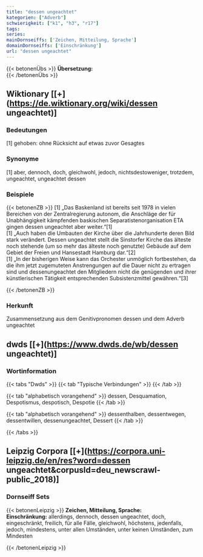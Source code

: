 ```yaml
---
title: "dessen ungeachtet"
kategorien: ["Adverb"]
schwierigkeit: ["k1", "h3", "r17"]
tags:
series:
mainDornseiffs: ['Zeichen, Mitteilung, Sprache']
domainDornseiffs: ['Einschränkung']
url: "dessen ungeachtet"
---
```


{{< betonenÜbs >}}
**Übersetzung:**  
{{< /betonenÜbs >}}

## Wiktionary [[+](https://de.wiktionary.org/wiki/dessen ungeachtet)]

### Bedeutungen
[1] gehoben: ohne Rücksicht auf etwas zuvor Gesagtes  

### Synonyme
[1] aber, dennoch, doch, gleichwohl, jedoch, nichtsdestoweniger, trotzdem, ungeachtet, ungeachtet dessen  

### Beispiele
{{< betonenZB >}}
[1] „Das Baskenland ist bereits seit 1978 in vielen Bereichen von der Zentralregierung autonom, die Anschläge der für Unabhängigkeit kämpfenden baskischen Separatistenorganisation ETA gingen dessen ungeachtet aber weiter.“[1]  
[1] „Auch haben die Umbauten der Kirche über die Jahrhunderte deren Bild stark verändert. Dessen ungeachtet stellt die Sinstorfer Kirche das älteste noch stehende (um so mehr das älteste noch genutzte) Gebäude auf dem Gebiet der Freien und Hansestadt Hamburg dar.“[2]  
[1] „In der bisherigen Weise kann das Orchester unmöglich fortbestehen, da die ihm jetzt zugemuteten Anstrengungen auf die Dauer nicht zu ertragen sind und dessenungeachtet den Mitgliedern nicht die genügenden und ihrer künstlerischen Tätigkeit entsprechenden Subsistenzmittel gewähren.“[3]  

{{< /betonenZB >}}
### Herkunft
Zusammensetzung aus dem Genitivpronomen dessen und dem Adverb ungeachtet  



## dwds [[+](https://www.dwds.de/wb/dessen ungeachtet)]

### Wortinformation
{{< tabs "Dwds" >}}
{{< tab "Typische Verbindungen" >}}
{{< /tab >}}

{{< tab "alphabetisch vorangehend" >}}
dessen, Desquamation, Despotismus, despotisch, Despotie
{{< /tab >}}

{{< tab "alphabetisch vorangehend" >}}
dessenthalben, dessentwegen, dessentwillen, dessenungeachtet, Dessert
{{< /tab >}}

{{< /tabs >}}

## Leipzig Corpora [[+](https://corpora.uni-leipzig.de/en/res?word=dessen ungeachtet&corpusId=deu_newscrawl-public_2018)]

### Dornseiff Sets
{{< betonenLeipzig >}}
**Zeichen, Mitteilung, Sprache:**  
**Einschränkung:** allerdings, dennoch, dessen ungeachtet, doch, eingeschränkt, freilich, für alle Fälle, gleichwohl, höchstens, jedenfalls, jedoch, mindestens, unter allen Umständen, unter keinen Umständen, zum Mindesten  

{{< /betonenLeipzig >}}
